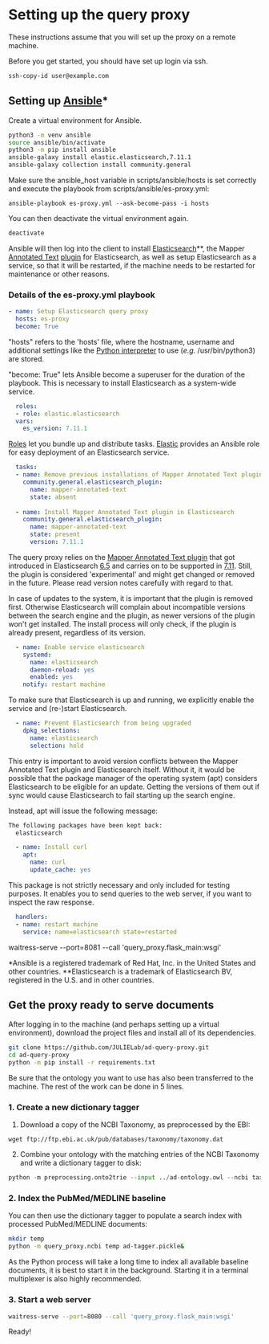 # Setting up the query proxy

These instructions assume that you will set up the proxy on a remote machine.

Before you get started, you should have set up login via ssh.

```bash
ssh-copy-id user@example.com
```

## Setting up [Ansible](https://docs.ansible.com/ansible/latest/installation_guide/intro_installation.html#virtual-environments)*

Create a virtual environment for Ansible.

```bash
python3 -m venv ansible
source ansible/bin/activate
python3 -m pip install ansible
ansible-galaxy install elastic.elasticsearch,7.11.1
ansible-galaxy collection install community.general
```

Make sure the ansible_host variable in scripts/ansible/hosts is set correctly and execute the playbook from scripts/ansible/es-proxy.yml:

```
ansible-playbook es-proxy.yml --ask-become-pass -i hosts
```

You can then deactivate the virtual environment again.

```bash
deactivate
```

Ansible will then log into the client to install [Elasticsearch](https://www.elastic.co/elasticsearch/)**, the Mapper [Annotated Text](https://www.elastic.co/blog/search-for-things-not-strings-with-the-annotated-text-plugin) [plugin](https://www.elastic.co/guide/en/elasticsearch/plugins/current/mapper-annotated-text.html) for Elasticsearch, as well as setup Elasticsearch as a service, so that it will be restarted, if the machine needs to be restarted for maintenance or other reasons.

### Details of the es-proxy.yml playbook

```yaml
- name: Setup Elasticsearch query proxy
  hosts: es-proxy
  become: True
```
"hosts" refers to the 'hosts' file, where the hostname, username and additional settings like the [Python interpreter](https://docs.ansible.com/ansible/latest/reference_appendices/python_3_support.html#using-python-3-on-the-managed-machines-with-commands-and-playbooks) to use (*e.g.* /usr/bin/python3) are stored.

"become: True" lets Ansible become a superuser for the duration of the playbook. This is necessary to install Elasticsearch as a system-wide service.

```yaml
  roles:
  - role: elastic.elasticsearch
  vars:
    es_version: 7.11.1
```

[Roles](https://docs.ansible.com/ansible/latest/user_guide/playbooks_reuse_roles.html) let you bundle up and distribute tasks. [Elastic](https://github.com/elastic/ansible-elasticsearch) provides an Ansible role for easy deployment of an Elasticsearch service.

```yaml
  tasks:
  - name: Remove previous installations of Mapper Annotated Text plugin
    community.general.elasticsearch_plugin:
      name: mapper-annotated-text
      state: absent
      
  - name: Install Mapper Annotated Text plugin in Elasticsearch
    community.general.elasticsearch_plugin:
      name: mapper-annotated-text
      state: present
      version: 7.11.1
```

The query proxy relies on the [Mapper Annotated Text plugin](https://www.elastic.co/blog/search-for-things-not-strings-with-the-annotated-text-plugin) that got introduced in Elasticsearch [6.5](https://www.elastic.co/guide/en/elasticsearch/plugins/6.5/mapper-annotated-text.html) and carries on to be supported in [7.11](https://www.elastic.co/guide/en/elasticsearch/plugins/7.11/mapper-annotated-text.html). Still, the plugin is considered 'experimental' and might get changed or removed in the future. Please read version notes carefully with regard to that.

In case of updates to the system, it is important that the plugin is removed first. Otherwise Elasticsearch will complain about incompatible versions between the search engine and the plugin, as newer versions of the plugin won't get installed. The install process will only check, if the plugin is already present, regardless of its version.

```yaml
  - name: Enable service elasticsearch
    systemd:
      name: elasticsearch
      daemon-reload: yes
      enabled: yes
    notify: restart machine
```

To make sure that Elasticsearch is up and running, we explicitly enable the service and (re-)start Elasticsearch.

```yaml
  - name: Prevent Elasticsearch from being upgraded
    dpkg_selections:
      name: elasticsearch
      selection: hold
```

This entry is important to avoid version conflicts between the Mapper Annotated Text plugin and Elasticsearch itself. Without it, it would be possible that the package manager of the operating system (apt) considers Elasticsearch to be eligible for an update. Getting the versions of them out if sync would cause Elasticsearch to fail starting up the search engine.

Instead, apt will issue the following message:

```bash
The following packages have been kept back:
  elasticsearch
```

```yaml
  - name: Install curl
    apt:
      name: curl
      update_cache: yes
```

This package is not strictly necessary and only included for testing purposes. It enables you to send queries to the web server, if you want to inspect the raw response.

```yaml
  handlers:
  - name: restart machine
    service: name=elasticsearch state=restarted
```

waitress-serve --port=8081 --call 'query_proxy.flask_main:wsgi'

*Ansible is a registered trademark of Red Hat, Inc. in the United States and other countries.
**Elasticsearch is a trademark of Elasticsearch BV, registered in the U.S. and in other countries.

## Get the proxy ready to serve documents

After logging in to the machine (and perhaps setting up a virtual environment), download the project files and install all of its dependencies.

```bash
git clone https://github.com/JULIELab/ad-query-proxy.git
cd ad-query-proxy
python -m pip install -r requirements.txt
```

Be sure that the ontology you want to use has also been transferred to the machine. The rest of the work can be done in 5 lines.

### 1. Create a new dictionary tagger

1. Download a copy of the NCBI Taxonomy, as preprocessed by the EBI:

```
wget ftp://ftp.ebi.ac.uk/pub/databases/taxonomy/taxonomy.dat
```

2. Combine your ontology with the matching entries of the NCBI Taxonomy and write a dictionary tagger to disk:

```python
python -m preprocessing.onto2trie --input ../ad-ontology.owl --ncbi taxonomy.dat --output ad-tagger.pickle
```

### 2. Index the PubMed/MEDLINE baseline

You can then use the dictionary tagger to populate a search index with processed PubMed/MEDLINE documents:

```bash
mkdir temp
python -m query_proxy.ncbi temp ad-tagger.pickle&
```

As the Python process will take a long time to index all available baseline documents, it is best to start it in the background. Starting it in a terminal multiplexer is also highly recommended.

### 3. Start a web server

```bash
waitress-serve --port=8080 --call 'query_proxy.flask_main:wsgi'
```

Ready!